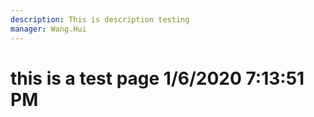 ```yaml
---
description: This is description testing
manager: Wang.Hui
---
```

# this is a test page 1/6/2020 7:13:51 PM